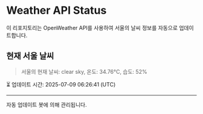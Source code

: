 
# Weather API Status

이 리포지토리는 OpenWeather API를 사용하여 서울의 날씨 정보를 자동으로 업데이트합니다.

## 현재 서울 날씨
> 서울의 현재 날씨: clear sky, 온도: 34.76°C, 습도: 52%

⏳ 업데이트 시간: 2025-07-09 06:26:41 (UTC)

---
자동 업데이트 봇에 의해 관리됩니다.
